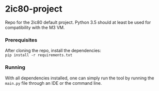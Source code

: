 # 2ic80-project
Repo for the 2ic80 default project. Python 3.5 should at least be used for compatibility with the M3 VM.

### Prerequisites
After cloning the repo, install the dependencies:\
``pip install -r requirements.txt``

### Running
With all dependencies installed, one can simply run the tool by running the `main.py` file through an IDE or the command line.
